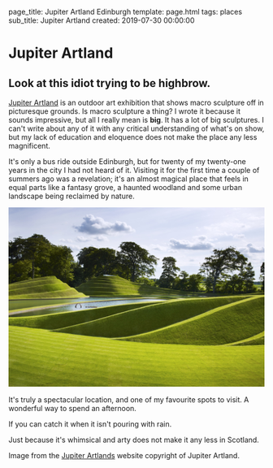 page_title: Jupiter Artland Edinburgh
template: page.html
tags: places
sub_title: Jupiter Artland
created: 2019-07-30 00:00:00

# Jupiter Artland

## Look at this idiot trying to be highbrow. 

[Jupiter Artland](https://www.jupiterartland.org) is an outdoor art exhibition that shows macro sculpture off in picturesque grounds. 
Is macro sculpture a thing? I wrote it because it sounds impressive, but all I really mean is **big**. It has a lot
of big sculptures.  I can't write about any of it with any critical understanding of what's on show, 
but my lack of education and eloquence does not make the place any less magnificent.

It's only a bus ride outside Edinburgh, but for twenty of my twenty-one years in the city I had not heard of it.  Visiting it 
for the first time a couple of summers ago was a revelation; it's an almost magical place that feels in equal parts like a 
fantasy grove, a haunted woodland and some urban landscape being reclaimed by nature.

![Jupiter Artland's beautiful sculpted landscape][jupiter-artland]

It's truly a spectacular location, and one of my favourite spots to visit. A wonderful way to spend an afternoon.

If you can catch it when it isn't pouring with rain.

Just because it's whimsical and arty does not make it any less in Scotland.

[jupiter-artland]: /resources/img/artland.jpg "Jupiter Artland's beautiful sculpted landscape"

<div class="footnote">Image from the <a href="https://www.jupiterartland.org">Jupiter Artlands</a> website copyright of Jupiter Artland.</div>
